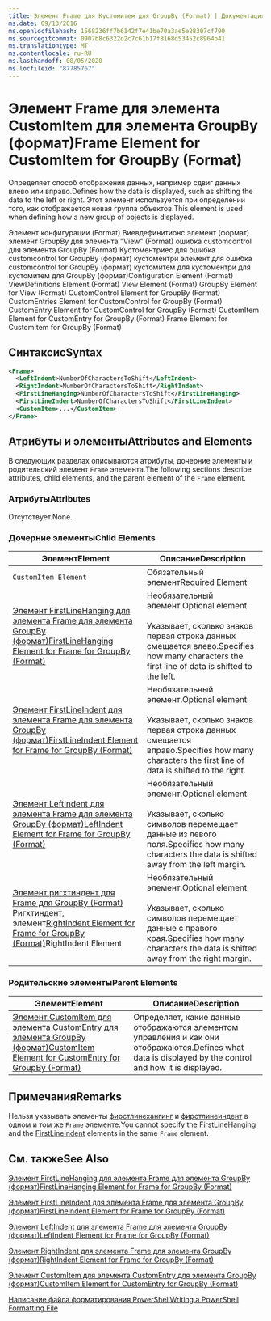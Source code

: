 ```yaml
---
title: Элемент Frame для Кустомитем для GroupBy (Format) | Документация Майкрософт
ms.date: 09/13/2016
ms.openlocfilehash: 1568236ff7b6142f7e41be70a3ae5e28307cf790
ms.sourcegitcommit: 0907b8c6322d2c7c61b17f8168d53452c8964b41
ms.translationtype: MT
ms.contentlocale: ru-RU
ms.lasthandoff: 08/05/2020
ms.locfileid: "87785767"
---
```

# <a name="frame-element-for-customitem-for-groupby-format"></a><span data-ttu-id="d90ac-102">Элемент Frame для элемента CustomItem для элемента GroupBy (формат)</span><span class="sxs-lookup"><span data-stu-id="d90ac-102">Frame Element for CustomItem for GroupBy (Format)</span></span>

<span data-ttu-id="d90ac-103">Определяет способ отображения данных, например сдвиг данных влево или вправо.</span><span class="sxs-lookup"><span data-stu-id="d90ac-103">Defines how the data is displayed, such as shifting the data to the left or right.</span></span> <span data-ttu-id="d90ac-104">Этот элемент используется при определении того, как отображается новая группа объектов.</span><span class="sxs-lookup"><span data-stu-id="d90ac-104">This element is used when defining how a new group of objects is displayed.</span></span>

<span data-ttu-id="d90ac-105">Элемент конфигурации (Format) Виевдефинитионс элемент (формат) элемент GroupBy для элемента "View" (Format) ошибка customcontrol для элемента GroupBy (Format) Кустоментриес для ошибка customcontrol for GroupBy (формат) кустоментри элемент для ошибка customcontrol for GroupBy (формат) кустомитем для кустоментри для кустомитем для GroupBy (формат)</span><span class="sxs-lookup"><span data-stu-id="d90ac-105">Configuration Element (Format) ViewDefinitions Element (Format) View Element (Format) GroupBy Element for View (Format) CustomControl Element for GroupBy (Format) CustomEntries Element for CustomControl for GroupBy (Format) CustomEntry Element for CustomControl for GroupBy (Format) CustomItem Element for CustomEntry for GroupBy (Format) Frame Element for CustomItem for GroupBy (Format)</span></span>

## <a name="syntax"></a><span data-ttu-id="d90ac-106">Синтаксис</span><span class="sxs-lookup"><span data-stu-id="d90ac-106">Syntax</span></span>

```xml
<Frame>
  <LeftIndent>NumberOfCharactersToShift</LeftIndent>
  <RightIndent>NumberOfCharactersToShift</RightIndent>
  <FirstLineHanging>NumberOfCharactersToShift</FirstLineHanging>
  <FirstLineIndent>NumberOfCharactersToShift</FirstLineIndent>
  <CustomItem>...</CustomItem>
</Frame>
```

## <a name="attributes-and-elements"></a><span data-ttu-id="d90ac-107">Атрибуты и элементы</span><span class="sxs-lookup"><span data-stu-id="d90ac-107">Attributes and Elements</span></span>

<span data-ttu-id="d90ac-108">В следующих разделах описываются атрибуты, дочерние элементы и родительский элемент `Frame` элемента.</span><span class="sxs-lookup"><span data-stu-id="d90ac-108">The following sections describe attributes, child elements, and the parent element of the `Frame` element.</span></span>

### <a name="attributes"></a><span data-ttu-id="d90ac-109">Атрибуты</span><span class="sxs-lookup"><span data-stu-id="d90ac-109">Attributes</span></span>

<span data-ttu-id="d90ac-110">Отсутствует.</span><span class="sxs-lookup"><span data-stu-id="d90ac-110">None.</span></span>

### <a name="child-elements"></a><span data-ttu-id="d90ac-111">Дочерние элементы</span><span class="sxs-lookup"><span data-stu-id="d90ac-111">Child Elements</span></span>

|<span data-ttu-id="d90ac-112">Элемент</span><span class="sxs-lookup"><span data-stu-id="d90ac-112">Element</span></span>|<span data-ttu-id="d90ac-113">Описание</span><span class="sxs-lookup"><span data-stu-id="d90ac-113">Description</span></span>|
|-------------|-----------------|
|`CustomItem Element`|<span data-ttu-id="d90ac-114">Обязательный элемент</span><span class="sxs-lookup"><span data-stu-id="d90ac-114">Required Element</span></span>|
|[<span data-ttu-id="d90ac-115">Элемент FirstLineHanging для элемента Frame для элемента GroupBy (формат)</span><span class="sxs-lookup"><span data-stu-id="d90ac-115">FirstLineHanging Element for Frame for GroupBy (Format)</span></span>](./firstlinehanging-element-for-frame-for-groupby-format.md)|<span data-ttu-id="d90ac-116">Необязательный элемент.</span><span class="sxs-lookup"><span data-stu-id="d90ac-116">Optional element.</span></span><br /><br /> <span data-ttu-id="d90ac-117">Указывает, сколько знаков первая строка данных смещается влево.</span><span class="sxs-lookup"><span data-stu-id="d90ac-117">Specifies how many characters the first line of data is shifted to the left.</span></span>|
|[<span data-ttu-id="d90ac-118">Элемент FirstLineIndent для элемента Frame для элемента GroupBy (формат)</span><span class="sxs-lookup"><span data-stu-id="d90ac-118">FirstLineIndent Element for Frame for GroupBy (Format)</span></span>](./firstlineindent-element-for-frame-for-groupby-format.md)|<span data-ttu-id="d90ac-119">Необязательный элемент.</span><span class="sxs-lookup"><span data-stu-id="d90ac-119">Optional element.</span></span><br /><br /> <span data-ttu-id="d90ac-120">Указывает, сколько знаков первая строка данных смещается вправо.</span><span class="sxs-lookup"><span data-stu-id="d90ac-120">Specifies how many characters the first line of data is shifted to the right.</span></span>|
|[<span data-ttu-id="d90ac-121">Элемент LeftIndent для элемента Frame для элемента GroupBy (формат)</span><span class="sxs-lookup"><span data-stu-id="d90ac-121">LeftIndent Element for Frame for GroupBy (Format)</span></span>](./leftindent-element-for-frame-for-groupby-format.md)|<span data-ttu-id="d90ac-122">Необязательный элемент.</span><span class="sxs-lookup"><span data-stu-id="d90ac-122">Optional element.</span></span><br /><br /> <span data-ttu-id="d90ac-123">Указывает, сколько символов перемещает данные из левого поля.</span><span class="sxs-lookup"><span data-stu-id="d90ac-123">Specifies how many characters the data is shifted away from the left margin.</span></span>|
|<span data-ttu-id="d90ac-124">[Элемент ригхтиндент для Frame для GroupBy (Format)](./rightindent-element-for-frame-for-groupby-format.md) Ригхтиндент, элемент</span><span class="sxs-lookup"><span data-stu-id="d90ac-124">[RightIndent Element for Frame for GroupBy (Format)](./rightindent-element-for-frame-for-groupby-format.md)RightIndent Element</span></span>|<span data-ttu-id="d90ac-125">Необязательный элемент.</span><span class="sxs-lookup"><span data-stu-id="d90ac-125">Optional element.</span></span><br /><br /> <span data-ttu-id="d90ac-126">Указывает, сколько символов перемещает данные с правого края.</span><span class="sxs-lookup"><span data-stu-id="d90ac-126">Specifies how many characters the data is shifted away from the right margin.</span></span>|

### <a name="parent-elements"></a><span data-ttu-id="d90ac-127">Родительские элементы</span><span class="sxs-lookup"><span data-stu-id="d90ac-127">Parent Elements</span></span>

|<span data-ttu-id="d90ac-128">Элемент</span><span class="sxs-lookup"><span data-stu-id="d90ac-128">Element</span></span>|<span data-ttu-id="d90ac-129">Описание</span><span class="sxs-lookup"><span data-stu-id="d90ac-129">Description</span></span>|
|-------------|-----------------|
|[<span data-ttu-id="d90ac-130">Элемент CustomItem для элемента CustomEntry для элемента GroupBy (формат)</span><span class="sxs-lookup"><span data-stu-id="d90ac-130">CustomItem Element for CustomEntry for GroupBy (Format)</span></span>](./customitem-element-for-customentry-for-groupby-format.md)|<span data-ttu-id="d90ac-131">Определяет, какие данные отображаются элементом управления и как они отображаются.</span><span class="sxs-lookup"><span data-stu-id="d90ac-131">Defines what data is displayed by the control and how it is displayed.</span></span>|

## <a name="remarks"></a><span data-ttu-id="d90ac-132">Примечания</span><span class="sxs-lookup"><span data-stu-id="d90ac-132">Remarks</span></span>

<span data-ttu-id="d90ac-133">Нельзя указывать элементы [фирстлинехангинг](./firstlinehanging-element-for-frame-for-groupby-format.md) и [фирстлинеиндент](./firstlineindent-element-for-frame-for-groupby-format.md) в одном и том же `Frame` элементе.</span><span class="sxs-lookup"><span data-stu-id="d90ac-133">You cannot specify the [FirstLineHanging](./firstlinehanging-element-for-frame-for-groupby-format.md) and the [FirstLineIndent](./firstlineindent-element-for-frame-for-groupby-format.md) elements in the same `Frame` element.</span></span>

## <a name="see-also"></a><span data-ttu-id="d90ac-134">См. также</span><span class="sxs-lookup"><span data-stu-id="d90ac-134">See Also</span></span>

[<span data-ttu-id="d90ac-135">Элемент FirstLineHanging для элемента Frame для элемента GroupBy (формат)</span><span class="sxs-lookup"><span data-stu-id="d90ac-135">FirstLineHanging Element for Frame for GroupBy (Format)</span></span>](./firstlinehanging-element-for-frame-for-groupby-format.md)

[<span data-ttu-id="d90ac-136">Элемент FirstLineIndent для элемента Frame для элемента GroupBy (формат)</span><span class="sxs-lookup"><span data-stu-id="d90ac-136">FirstLineIndent Element for Frame for GroupBy (Format)</span></span>](./firstlineindent-element-for-frame-for-groupby-format.md)

[<span data-ttu-id="d90ac-137">Элемент LeftIndent для элемента Frame для элемента GroupBy (формат)</span><span class="sxs-lookup"><span data-stu-id="d90ac-137">LeftIndent Element for Frame for GroupBy (Format)</span></span>](./leftindent-element-for-frame-for-groupby-format.md)

[<span data-ttu-id="d90ac-138">Элемент RightIndent для элемента Frame для элемента GroupBy (формат)</span><span class="sxs-lookup"><span data-stu-id="d90ac-138">RightIndent Element for Frame for GroupBy (Format)</span></span>](./rightindent-element-for-frame-for-groupby-format.md)

[<span data-ttu-id="d90ac-139">Элемент CustomItem для элемента CustomEntry для элемента GroupBy (формат)</span><span class="sxs-lookup"><span data-stu-id="d90ac-139">CustomItem Element for CustomEntry for GroupBy (Format)</span></span>](./customitem-element-for-customentry-for-groupby-format.md)

[<span data-ttu-id="d90ac-140">Написание файла форматирования PowerShell</span><span class="sxs-lookup"><span data-stu-id="d90ac-140">Writing a PowerShell Formatting File</span></span>](./writing-a-powershell-formatting-file.md)
